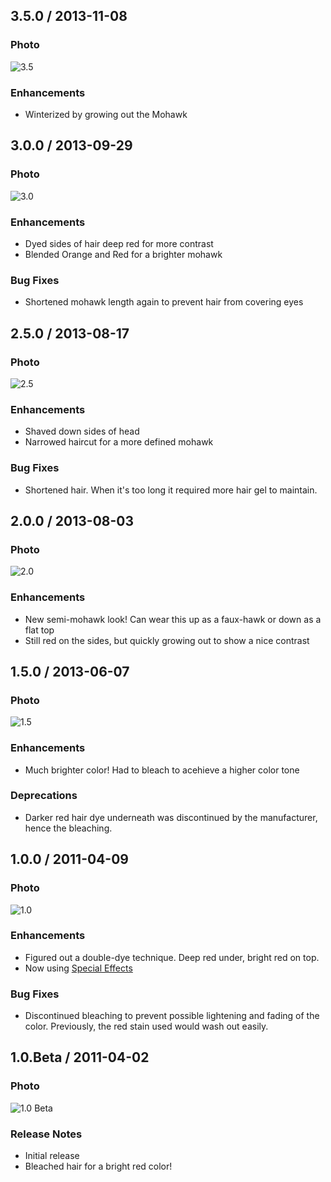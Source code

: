 ## 3.5.0 / 2013-11-08

### Photo

![3.5](images/3_5_hair.jpg)

### Enhancements

* Winterized by growing out the Mohawk

## 3.0.0 / 2013-09-29

### Photo

![3.0](images/3_0_hair.jpg)

### Enhancements

* Dyed sides of hair deep red for more contrast
* Blended Orange and Red for a brighter mohawk

### Bug Fixes

* Shortened mohawk length again to prevent hair from covering eyes

## 2.5.0 / 2013-08-17

### Photo

![2.5](images/2_5_hair.jpg)

### Enhancements

* Shaved down sides of head
* Narrowed haircut for a more defined mohawk

### Bug Fixes

* Shortened hair. When it's too long it required more hair gel to maintain.

## 2.0.0 / 2013-08-03

### Photo

![2.0](images/2_0_hair.jpg)

### Enhancements

* New semi-mohawk look! Can wear this up as a faux-hawk or down as a flat top
* Still red on the sides, but quickly growing out to show a nice contrast

## 1.5.0 / 2013-06-07

### Photo

![1.5](images/1_5_hair.jpg)

### Enhancements

* Much brighter color! Had to bleach to acehieve a higher color tone

### Deprecations

* Darker red hair dye underneath was discontinued by the manufacturer, hence
  the bleaching.

## 1.0.0 / 2011-04-09

### Photo

![1.0](images/1_0_hair.jpg)

### Enhancements

* Figured out a double-dye technique. Deep red under, bright red on top.
* Now using [Special Effects](http://www.specialeffectsusa.com/)

### Bug Fixes

* Discontinued bleaching to prevent possible lightening and fading of the color.
  Previously, the red stain used would wash out easily.

## 1.0.Beta / 2011-04-02

### Photo

![1.0 Beta](images/1_0_beta_hair.jpg)

### Release Notes

* Initial release
* Bleached hair for a bright red color!
